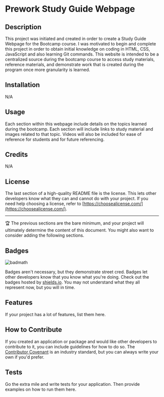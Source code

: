# Prework Study Guide Webpage

## Description

This project was initiated and created in order to create a Study Guide Webpage for the Bootcamp course.  I was motivated to begin and complete this project in order to obtain initial knowledge on coding in HTML, CSS, JavaScript and also learning Git commands.  This website is intended to be a centralized source during the bootcamp course to access study materials, reference materials, and demonstrate work that is created during the program once more granularity is learned.

## Installation

N/A

## Usage

Each section within this webpage include details on the topics learned during the bootcamp. Each section will include links to study material and images related to that topic.  Videos will also be included for ease of reference for students and for future referencing. 

## Credits

N/A

## License

The last section of a high-quality README file is the license. This lets other developers know what they can and cannot do with your project. If you need help choosing a license, refer to [https://choosealicense.com/](https://choosealicense.com/).

---

🏆 The previous sections are the bare minimum, and your project will ultimately determine the content of this document. You might also want to consider adding the following sections.

## Badges

![badmath](https://img.shields.io/github/languages/top/nielsenjared/badmath)

Badges aren't necessary, but they demonstrate street cred. Badges let other developers know that you know what you're doing. Check out the badges hosted by [shields.io](https://shields.io/). You may not understand what they all represent now, but you will in time.

## Features

If your project has a lot of features, list them here.

## How to Contribute

If you created an application or package and would like other developers to contribute to it, you can include guidelines for how to do so. The [Contributor Covenant](https://www.contributor-covenant.org/) is an industry standard, but you can always write your own if you'd prefer.

## Tests

Go the extra mile and write tests for your application. Then provide examples on how to run them here.